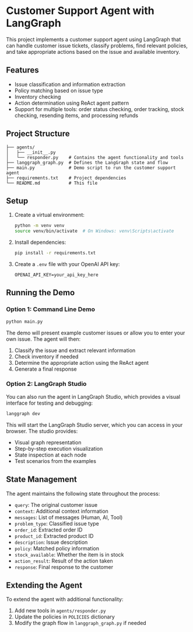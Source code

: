 # Customer Support Agent with LangGraph

This project implements a customer support agent using LangGraph that can handle customer issue tickets, classify problems, find relevant policies, and take appropriate actions based on the issue and available inventory.

## Features

- Issue classification and information extraction
- Policy matching based on issue type
- Inventory checking
- Action determination using ReAct agent pattern
- Support for multiple tools: order status checking, order tracking, stock checking, resending items, and processing refunds

## Project Structure

```
├── agents/
│   ├── __init__.py
│   └── responder.py    # Contains the agent functionality and tools
├── langgraph_graph.py  # Defines the LangGraph state and flow
├── main.py             # Demo script to run the customer support agent
├── requirements.txt    # Project dependencies
└── README.md           # This file
```

## Setup

1. Create a virtual environment:
   ```bash
   python -m venv venv
   source venv/bin/activate  # On Windows: venv\Scripts\activate
   ```

2. Install dependencies:
   ```bash
   pip install -r requirements.txt
   ```

3. Create a `.env` file with your OpenAI API key:
   ```
   OPENAI_API_KEY=your_api_key_here
   ```

## Running the Demo

### Option 1: Command Line Demo

```bash
python main.py
```

The demo will present example customer issues or allow you to enter your own issue. The agent will then:

1. Classify the issue and extract relevant information
2. Check inventory if needed
3. Determine the appropriate action using the ReAct agent
4. Generate a final response

### Option 2: LangGraph Studio

You can also run the agent in LangGraph Studio, which provides a visual interface for testing and debugging:

```bash
langgraph dev
```

This will start the LangGraph Studio server, which you can access in your browser. The studio provides:

- Visual graph representation
- Step-by-step execution visualization
- State inspection at each node
- Test scenarios from the examples

## State Management

The agent maintains the following state throughout the process:

- `query`: The original customer issue
- `context`: Additional context information
- `messages`: List of messages (Human, AI, Tool)
- `problem_type`: Classified issue type
- `order_id`: Extracted order ID
- `product_id`: Extracted product ID
- `description`: Issue description
- `policy`: Matched policy information
- `stock_available`: Whether the item is in stock
- `action_result`: Result of the action taken
- `response`: Final response to the customer

## Extending the Agent

To extend the agent with additional functionality:

1. Add new tools in `agents/responder.py`
2. Update the policies in `POLICIES` dictionary
3. Modify the graph flow in `langgraph_graph.py` if needed